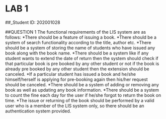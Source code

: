 # LAB 1
##_Student ID: 202001028

##QUESTION 1
The functional requirements of the  LIS system are as follows:
*There should be a feature of issuing a book.
*There should be a system of search functionality according to the title, author etc.
*There should be a system of storing the name of students who have issued any book along with the book name.
*There should be a system like if any student wants to extend the date of return then the system should check if that particular book is pre booked by any other student or not if the book is already pre booked by any other student then the extension should be canceled.
*If a particular student has issued a book and he/she himself/herself is applying for pre-booking again then his/her request should be canceled.
*There should be a system of adding or removing any book as well as updating any book information.
*There should be a system to count the fine each day for the user if he/she forgot to return the book on time.
*The issue or returning of the book should be performed by a valid user who is a member of the LIS system only, so there should be an authentication system provided.
